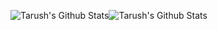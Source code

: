 <img  align="center" src="https://github-readme-stats.vercel.app/api?username=TarushS&&show_icons=true&count_private=true&hide_border=true&hide_title=true&theme=tokyonight" alt="Tarush's Github Stats"><img align="center" src="https://github-readme-stats.vercel.app/api/top-langs/?username=TarushS&layout=compact&hide_border=true&theme=tokyonight" alt="Tarush's Github Stats">
